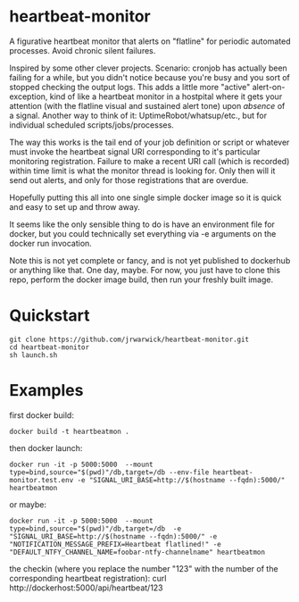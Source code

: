 # heartbeat-monitor
A figurative heartbeat monitor that alerts on "flatline" for periodic automated processes. Avoid chronic silent failures.

Inspired by some other clever projects. Scenario: cronjob has actually been failing for a while, but you didn't notice because you're busy and you sort of stopped checking the output logs.
This adds a little more "active" alert-on-exception, kind of like a heartbeat monitor in a hostpital where it gets your attention (with the flatline visual and sustained alert tone) upon *absence* of a signal. Another way to think of it: UptimeRobot/whatsup/etc., but for individual scheduled scripts/jobs/processes.

The way this works is the tail end of your job definition or script or whatever must invoke the heartbeat signal URI corresponding to it's particular monitoring registration. Failure to make a recent URI call (which is recorded) within time limit is what the monitor thread is looking for. Only then will it send out alerts, and only for those registrations that are overdue.

Hopefully putting this all into one single simple docker image so it is quick and easy to set up and throw away.

It seems like the only sensible thing to do is have an environment file for docker, but you could technically set everything via -e arguments on the docker run invocation.

Note this is not yet complete or fancy, and is not yet published to dockerhub or anything like that. One day, maybe. For now, you just have to clone this repo, perform the docker image build, then run your freshly built image.

# Quickstart

    git clone https://github.com/jrwarwick/heartbeat-monitor.git
    cd heartbeat-monitor
    sh launch.sh

# Examples 
first docker build:

    docker build -t heartbeatmon .

then docker launch:
 
	docker run -it -p 5000:5000  --mount type=bind,source="$(pwd)"/db,target=/db --env-file heartbeat-monitor.test.env -e "SIGNAL_URI_BASE=http://$(hostname --fqdn):5000/" heartbeatmon

or maybe:

	docker run -it -p 5000:5000  --mount type=bind,source="$(pwd)"/db,target=/db  -e "SIGNAL_URI_BASE=http://$(hostname --fqdn):5000/" -e "NOTIFICATION_MESSAGE_PREFIX=Heartbeat flatlined!" -e "DEFAULT_NTFY_CHANNEL_NAME=foobar-ntfy-channelname" heartbeatmon

the checkin (where you replace the number "123" with the number of the corresponding heartbeat registration):
	curl http://dockerhost:5000/api/heartbeat/123

